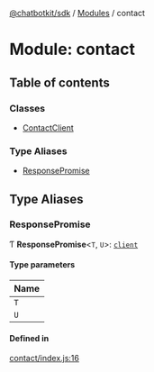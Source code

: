 [@chatbotkit/sdk](../README.md) / [Modules](../modules.md) / contact

# Module: contact

## Table of contents

### Classes

- [ContactClient](../classes/contact.ContactClient.md)

### Type Aliases

- [ResponsePromise](contact.md#responsepromise)

## Type Aliases

### ResponsePromise

Ƭ **ResponsePromise**\<`T`, `U`\>: [`client`](client.md)

#### Type parameters

| Name |
| :------ |
| `T` |
| `U` |

#### Defined in

[contact/index.js:16](https://github.com/chatbotkit/node-sdk/blob/main/packages/sdk/src/contact/index.js#L16)
